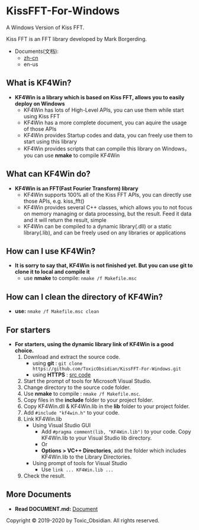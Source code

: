# KissFFT-For-Windows
A Windows Version of Kiss FFT.

Kiss FFT is an FFT library developed by Mark Borgerding.

* Documents(文档):
    + [zh-cn](README.md)
    + en-us

## What is KF4Win?
* __KF4Win is a library which is based on Kiss FFT, allows you to easily deploy on Windows__
    + KF4Win has lots of High-Level APIs, you can use them while start using Kiss FFT
    + KF4Win has a more complete document, you can aquire the usage of those APIs
    + KF4Win provides Startup codes and data, you can freely use them to start using this library
    + KF4Win provides scripts that can compile this library on Windows，you can use __nmake__ to compile KF4Win

## What can KF4Win do?
* __KF4Win is an FFT(Fast Fourier Transform) library__
    + KF4Win supports 100% all of the Kiss FFT APIs, you can directly use those APIs, e.g. kiss_fft()
    + KF4Win provides several C++ classes, which allows you to not focus on memory managing or data processing, but the result. Feed it data and it will return the result, simple
    + KF4Win can be compiled to a dynamic library(.dll) or a static library(.lib), and can be freely used on any libraries or applications

## How can I use KF4Win?
* __It is sorry to say that, KF4Win is not finished yet. But you can use git to clone it to local and compile it__
    + use __nmake__ to compile:
    `nmake /f Makefile.msc`

## How can I clean the directory of KF4Win?
* __use:__ `nmake /f Makefile.msc clean`

## For starters
* __For starters, using the dynamic library link of KF4Win is a good choice.__
    1. Download and extract the source code.
        + using __git__ : `git clone https://github.com/ToxicObsidian/KissFFT-For-Windows.git`
        + using __HTTPS__ : [src code](https://github.com/ToxicObsidian/KissFFT-For-Windows/archive/master.zip)
    2. Start the prompt of tools for Microsoft Visual Studio.
    3. Change directory to the source code folder.
    4. Use __nmake__ to compile : `nmake /f Makefile.msc`.
    5. Copy files in the __include__ folder to your project folder.
    6. Copy KF4Win.dll & KF4Win.lib in the __lib__ folder to your project folder.
    7. Add `#include "kf4win.h"` to your code.
    8. Link KF4Win.lib
        + Using Visual Studio GUI
            + Add `#pragma comment(lib, "KF4Win.lib")` to your code. Copy KF4Win.lib to your Visual Studio lib directory.
            + Or
            + __Options > VC++ Directories__, add the folder which includes KF4Win.lib to the Library Directories.
        + Using prompt of tools for Visual Studio
            + Use `link ... KF4Win.lib ...`
    9. Check the result.

## More Documents
* __Read DOCUMENT.md:__ [Document](DOCUMENT.md)

Copyright © 2019-2020 by Toxic_Obsidian. All rights reserved.

